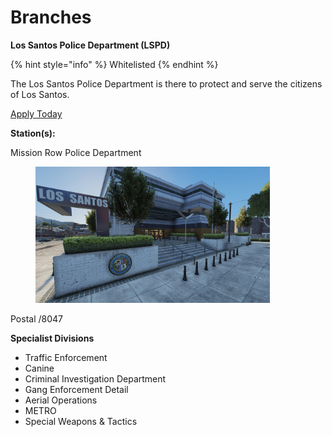 # Branches

**Los Santos Police Department (LSPD)**

{% hint style="info" %}
Whitelisted
{% endhint %}

The Los Santos Police Department is there to protect and serve the citizens of Los Santos.

[Apply Today](https://discord.gg/Vgmmt3C)

**Station(s):**

Mission Row Police Department

<figure><img src="../../../../.gitbook/assets/mrpd.jpg" alt="" width="375"><figcaption></figcaption></figure>

Postal /8047


**Specialist Divisions**

* Traffic Enforcement
* Canine
* Criminal Investigation Department
* Gang Enforcement Detail
* Aerial Operations
* METRO
* Special Weapons & Tactics
